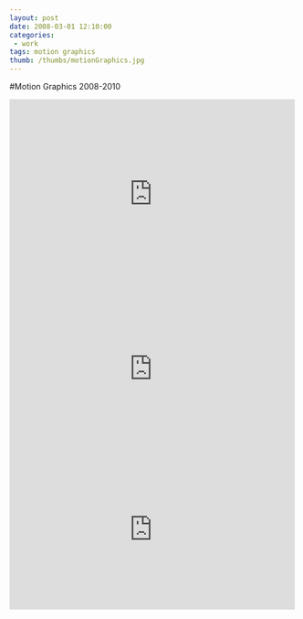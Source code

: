 ```yaml
---
layout: post
date: 2008-03-01 12:10:00
categories:
 - work
tags: motion graphics
thumb: /thumbs/motionGraphics.jpg
---
```


#Motion Graphics 2008-2010

<iframe src="https://player.vimeo.com/video/19293269?byline=0&portrait=0" width="500" height="331" frameborder="0" webkitallowfullscreen mozallowfullscreen allowfullscreen></iframe>

<iframe src="https://player.vimeo.com/video/19293114?byline=0&portrait=0" width="500" height="281" frameborder="0" webkitallowfullscreen mozallowfullscreen allowfullscreen></iframe>

<iframe src="https://player.vimeo.com/video/19293208?byline=0&portrait=0" width="500" height="281" frameborder="0" webkitallowfullscreen mozallowfullscreen allowfullscreen></iframe>